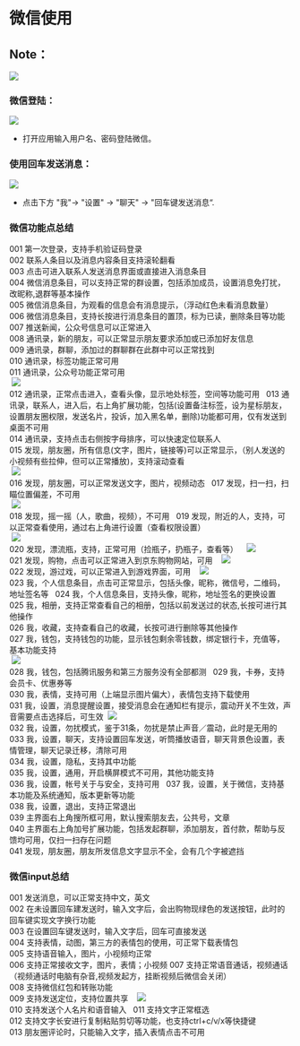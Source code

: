 # 微信使用
## Note：  

![](https://github.com/openthos/community-analysis/blob/master/pic/using-instractions-pic/wechat_load.png)

### 微信登陆：  
![](https://github.com/openthos/community-analysis/blob/master/pic/using-instractions-pic/wechat.png)  

- 打开应用输入用户名、密码登陆微信。  
### 使用回车发送消息：  
![](https://github.com/openthos/community-analysis/blob/master/pic/using-instractions-pic/wechat_enter.png)  

- 点击下方 "我"-> "设置" -> "聊天" -> "回车键发送消息“.  

### 微信功能点总结  
  001 第一次登录，支持手机验证码登录  
  002 联系人条目以及消息内容条目支持滚轮翻看  
  003 点击可进入联系人发送消息界面或直接进入消息条目  
  004 微信消息条目，可以支持正常的群设置，包括添加成员，设置消息免打扰，改昵称,退群等基本操作  
  005 微信消息条目，为观看的信息会有消息提示，（浮动红色未看消息数量）  
  006 微信消息条目，支持长按进行消息条目的置顶，标为已读，删除条目等功能  
  007 推送新闻，公众号信息可以正常进入  
  008 通讯录，新的朋友，可以正常显示朋友要求添加或已添加好友信息  
  009 通讯录，群聊，添加过的群聊群在此群中可以正常找到  
  010 通讯录，标签功能正常可用  
  011 通讯录，公众号功能正常可用  
  ![](https://github.com/openthos/community-analysis/blob/master/pic/using-instractions-pic/wechat_public.png)   
  012 通讯录，正常点击进入，查看头像，显示地处标签，空间等功能可用  
  013 通讯录，联系人，进入后，右上角扩展功能，包括(设置备注标签，设为星标朋友，设置朋友圈权限，发送名片，投诉，加入黑名单，删除)功能都可用，仅有发送到桌面不可用  
  014 通讯录，支持点击右侧按字母排序，可以快速定位联系人  
  015 发现，朋友圈，所有信息(文字，图片，链接等)可以正常显示，（别人发送的小视频有些拉伸，但可以正常播放)，支持滚动查看  
  ![](https://github.com/openthos/community-analysis/blob/master/pic/using-instractions-pic/wechat_friend.png)   
  016 发现，朋友圈，可以正常发送文字，图片，视频动态  
  017 发现，扫一扫，扫瞄位置偏差，不可用  
  ![](https://github.com/openthos/community-analysis/blob/master/pic/using-instractions-pic/wechat_scan.png)   
  018 发现，摇一摇（人，歌曲，视频），不可用  
  019 发现，附近的人，支持，可以正常查看使用，通过右上角进行设置（查看权限设置）  
  ![](https://github.com/openthos/community-analysis/blob/master/pic/using-instractions-pic/wechat_around.png)   
  020 发现，漂流瓶，支持，正常可用（捡瓶子，扔瓶子，查看等）  
  ![](https://github.com/openthos/community-analysis/blob/master/pic/using-instractions-pic/wechat_bottle.png)   
  021 发现，购物，点击可以正常进入到京东购物网站，可用  
  ![](https://github.com/openthos/community-analysis/blob/master/pic/using-instractions-pic/wechat_buy.png)   
  022 发现，游过戏，可以正常进入到游戏界面，可用  
  ![](https://github.com/openthos/community-analysis/blob/master/pic/using-instractions-pic/wechat_game.png)   
  023 我，个人信息条目，点击可正常显示，包括头像，昵称，微信号，二维码，地址签名等  
  024 我，个人信息条目，支持头像，昵称，地址签名的更换设置  
  025 我，相册，支持正常查看自己的相册，包括以前发送过的状态,长按可进行其他操作  
  026 我，收藏，支持查看自己的收藏，长按可进行删除等其他操作  
  027 我，钱包，支持钱包的功能，显示钱包剩余零钱数，绑定银行卡，充值等，基本功能支持  
  ![](https://github.com/openthos/community-analysis/blob/master/pic/using-instractions-pic/wechat_wallet.png)   
  028 我，钱包，包括腾讯服务和第三方服务没有全部都测  
  029 我，卡券，支持会员卡、优惠券等  
  030 我，表情，支持可用（上端显示图片偏大），表情包支持下载使用  
  031 我，设置，消息提醒设置，接受消息会在通知栏有提示，震动开关不生效，声音需要点击选择后，可生效
  ![](https://github.com/openthos/community-analysis/blob/master/pic/using-instractions-pic/wechat_settings.png)   
  032 我，设置，勿扰模式，鉴于31条，勿扰是禁止声音／震动，此时是无用的  
  033 我，设置，聊天，支持设置回车发送，听筒播放语音，聊天背景色设置，表情管理，聊天记录迁移，清除可用  
  034 我，设置，隐私，支持其中功能  
  035 我，设置，通用，开启横屏模式不可用，其他功能支持  
  036 我，设置，帐号关于与安全，支持可用  
  037 我，设置，关于微信，支持基本功能及系统通知，版本更新等功能  
  038 我，设置，退出，支持正常退出  
  039 主界面右上角搜所框可用，默认搜索朋友去，公共号，文章  
  040 主界面右上角加号扩展功能，包括发起群聊，添加朋友，首付款，帮助与反馈均可用，仅扫一扫存在问题  
  041 发现，朋友圈，朋友所发信息文字显示不全，会有几个字被遮挡
  
### 微信input总结
  001 发送消息，可以正常支持中文，英文  
  002 在未设置回车建发送时，输入文字后，会出购物现绿色的发送按钮，此时的回车键实现文字换行功能  
  003 在设置回车键发送时，输入文字后，回车可直接发送  
  004 支持表情，动图，第三方的表情包的使用，可正常下载表情包  
  005 支持语音输入，图片，小视频均正常  
  006 支持正常接收文字，图片，表情；小视频
  007 支持正常语音通话，视频通话（视频通话时电脑有杂音,视频发起方，挂断视频后微信会关闭）  
  008 支持微信红包和转账功能  
  009 支持发送定位，支持位置共享  
  ![](https://github.com/openthos/community-analysis/blob/master/pic/using-instractions-pic/wechat_position.png)   
  010 支持发送个人名片和语音输入  
  011 支持文字正常框选  
  012 支持文字长安进行复制粘贴剪切等功能，也支持ctrl+c/v/x等快捷键  
  013 朋友圈评论时，只能输入文字，插入表情点击不可用
